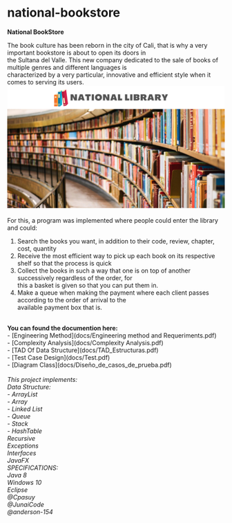 # national-bookstore
<strong>National BookStore</strong>

The book culture has been reborn in the city of Cali, that is why a very important bookstore is about to open its doors in <br>
the Sultana del Valle. This new company dedicated to the sale of books of multiple genres and different languages is <br>
characterized by a very particular, innovative and efficient style when it comes to serving its users.<br>
![Alt text](images/BackGround/Presentation.png?raw=true "Title")<br>
<br>
For this, a program was implemented where people could enter the library and could:
 1. Search the books you want, in addition to their code, review, chapter, cost, quantity
 2. Receive the most efficient way to pick up each book on its respective shelf so that the process is quick
 3. Collect the books in such a way that one is on top of another successively regardless of the order, for <br>
 this a basket is given so that you can put them in.
 4. Make a queue when making the payment where each client passes according to the order of arrival to the <br>
 available payment box that is.
 <br>
<strong>You can found the documention here:</strong><br>
 - [Engineering Method](docs/Engineering method and Requeriments.pdf)<br>
 - [Complexity Analysis](docs/Complexity Analysis.pdf)<br>
 - [TAD Of Data Structure](docs/TAD_Estructuras.pdf)<br>
 - [Test Case Design](docs/Test.pdf)<br>
 - [Diagram Class](docs/Diseño_de_casos_de_prueba.pdf)<br>
<br>
<em>This project implements:<br>
Data Structure:<br>
 - ArrayList<br>  
 - Array<br>  
 - Linked List<br>
 - Queue<br>
 - Stack<br>  
 - HashTable<br>  
Recursive<br>
Exceptions<br>
Interfaces<br>
JavaFX<br>
<em>SPECIFICATIONS:<br>
Java 8 <br>
Windows 10 <br>
Eclipse</em><br>
<em>@Cpasuy<br>
@JunaiCode<br>
@anderson-154</em>
